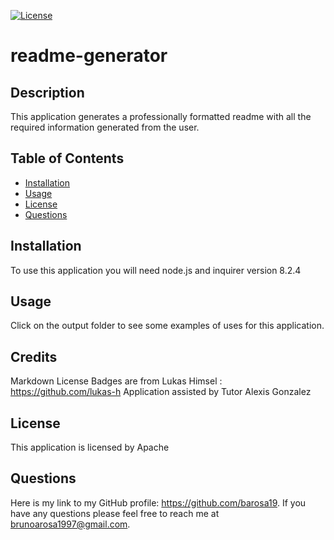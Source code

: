[![License](https://img.shields.io/badge/License-Apache_2.0-blue.svg)](https://opensource.org/licenses/Apache-2.0)
# readme-generator

## Description
          
This application generates a professionally formatted readme with all the required information generated from the user.  

## Table of Contents

  - [Installation](#installation)
  - [Usage](#usage)
  - [License](#license)
  - [Questions](#questions)

## Installation

To use this application you will need node.js and inquirer version 8.2.4 

## Usage

Click on the output folder to see some examples of uses for this application. 

## Credits

Markdown License Badges are from Lukas Himsel : https://github.com/lukas-h
Application assisted by Tutor Alexis Gonzalez

## License

This application is licensed by Apache

## Questions

Here is my link to my GitHub profile: https://github.com/barosa19. If you have any questions please feel free to reach me at brunoarosa1997@gmail.com.
